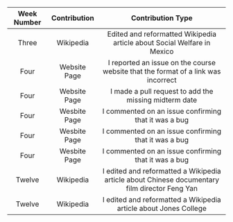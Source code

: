 | Week Number |Contribution |Contribution Type|
|:-------:|:-----------:|:----------------:|
| Three  | Wikipedia    | Edited and reformatted Wikipedia article about Social Welfare in Mexico |
| Four   | Website Page | I reported an issue on the course website that the format of a link was incorrect |
| Four   | Website Page | I made a pull request to add the missing midterm date | 
| Four   | Wesbite Page | I commented on an issue confirming that it was a bug |
| Four   | Wesbite Page | I commented on an issue confirming that it was a bug |
| Four   | Wesbite Page | I commented on an issue confirming that it was a bug |
| Twelve | Wikipedia | I edited and reformatted a Wikipedia article about Chinese documentary film director Feng Yan |
| Twelve | Wikipedia | I edited and reformatted a Wikipedia article about Jones College |
